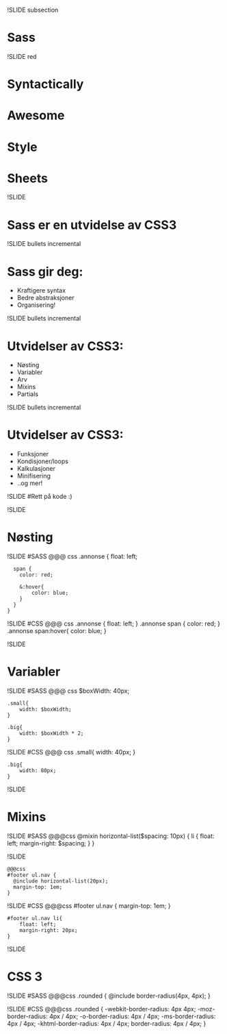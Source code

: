 !SLIDE subsection
# Sass

!SLIDE red
# Syntactically
# Awesome
# Style
# Sheets

!SLIDE
# Sass er en utvidelse av CSS3
<!-- NOTE Sei noke om css superset osv -->

!SLIDE bullets incremental
# Sass gir deg:
* Kraftigere syntax
* Bedre abstraksjoner
* Organisering!

<!-- NOTE organisering i "partials" og plugins/pakker -->

!SLIDE bullets incremental
# Utvidelser av CSS3:
* Nøsting
* Variabler
* Arv
* Mixins
* Partials

!SLIDE bullets incremental
# Utvidelser av CSS3:
* Funksjoner
* Kondisjoner/loops
* Kalkulasjoner
* Minifisering
* ..og mer!

!SLIDE
#Rett på kode :)

!SLIDE
# Nøsting

!SLIDE
#SASS
    @@@ css
    .annonse {
      float: left;

      span {
        color: red;
        
        &:hover{
        	color: blue;
        }
      }
    }

!SLIDE
#CSS
    @@@ css
    .annonse {
      float: left;
    }
    .annonse span {
        color: red;
    }
    .annonse span:hover{
    	color: blue;
    }

!SLIDE
# Variabler

!SLIDE
#SASS
    @@@ css
    $boxWidth: 40px;

    .small{
    	width: $boxWidth;
    }

    .big{
    	width: $boxWidth * 2;
    }

!SLIDE
#CSS
    @@@ css
    .small{
    	width: 40px;
    }

    .big{
    	width: 80px;
    }



!SLIDE
# Mixins

!SLIDE
#SASS
    @@@css
    @mixin horizontal-list($spacing: 10px) {
      li {
        float: left;
        margin-right: $spacing;
      }
    }

!SLIDE

    @@@css
    #footer ul.nav {
      @include horizontal-list(20px);
      margin-top: 1em;
    }

!SLIDE
#CSS
	@@@css
    #footer ul.nav {
    	margin-top: 1em;
    }

    #footer ul.nav li{
    	float: left;
    	margin-right: 20px;
    }


!SLIDE
# CSS 3

!SLIDE
#SASS
    @@@css
    .rounded {
      @include border-radius(4px, 4px);
    }

!SLIDE
#CSS
    @@@css
    .rounded {
      -webkit-border-radius: 4px 4px;
      -moz-border-radius: 4px / 4px;
      -o-border-radius: 4px / 4px;
      -ms-border-radius: 4px / 4px;
      -khtml-border-radius: 4px / 4px;
      border-radius: 4px / 4px;
    }